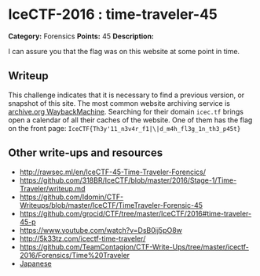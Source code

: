 # IceCTF-2016 : time-traveler-45

**Category:** Forensics
**Points:** 45
**Description:**

I can assure you that the flag was on this website at some point in time.

## Writeup

This challenge indicates that it is necessary to find a previous version, or snapshot of this site. The most common website archiving service is [archive.org WaybackMachine](https://archive.org/web/). Searching for their domain `icec.tf` brings open a calendar of all their caches of the website. One of them has the flag on the front page: `IceCTF{Th3y'11_n3v4r_f1|\|d_m4h_fl3g_1n_th3_p45t}`

## Other write-ups and resources

* http://rawsec.ml/en/IceCTF-45-Time-Traveler-Forencics/
* https://github.com/318BR/IceCTF/blob/master/2016/Stage-1/Time-Traveler/writeup.md
* https://github.com/Idomin/CTF-Writeups/blob/master/IceCTF/TimeTraveler-Forensic-45
* https://github.com/grocid/CTF/tree/master/IceCTF/2016#time-traveler-45-p
* https://www.youtube.com/watch?v=DsB0ij5pO8w
* http://5k33tz.com/icectf-time-traveler/
* https://github.com/TeamContagion/CTF-Write-Ups/tree/master/icectf-2016/Forensics/Time%20Traveler
* [Japanese](https://ctftime.org/writeup/3808)
